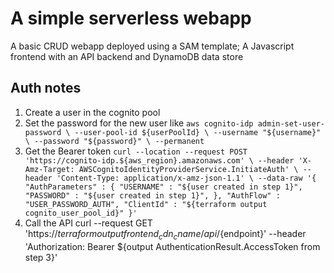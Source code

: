 # A simple serverless webapp

A basic CRUD webapp deployed using a SAM template; A Javascript frontend with an API backend and DynamoDB data store


## Auth notes
1. Create a user in the cognito pool
2. Set the password for the new user like
`aws cognito-idp admin-set-user-password \
     --user-pool-id ${userPoolId} \
     --username "${username}" \
     --password "${password}" \
     --permanent`
3. Get the Bearer token
`curl --location --request POST 'https://cognito-idp.${aws_region}.amazonaws.com' \
--header 'X-Amz-Target: AWSCognitoIdentityProviderService.InitiateAuth' \
--header 'Content-Type: application/x-amz-json-1.1' \
--data-raw '{
   "AuthParameters" : {
      "USERNAME" : "${user created in step 1}",
      "PASSWORD" : "${user created in step 1}",
   },
   "AuthFlow" : "USER_PASSWORD_AUTH",
   "ClientId" : "${terraform output cognito_user_pool_id}"
}'`
4. Call the API
curl --request GET 'https://${terraform output frontend_cdn_cname}/api/${endpoint}' --header 'Authorization: Bearer ${output AuthenticationResult.AccessToken from step 3}'
